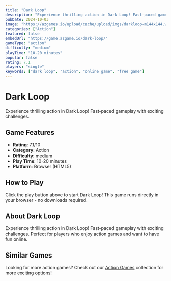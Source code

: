 ```yaml
---
title: "Dark Loop"
description: "Experience thrilling action in Dark Loop! Fast-paced gameplay with exciting challenges."
pubDate: 2024-10-03
image: "https://azgames.io/upload/cache/upload/imgs/darkloop-m144x144.webp"
categories: ["Action"]
featured: false
embedUrl: "https://game.azgame.io/dark-loop/"
gameType: "action"
difficulty: "medium"
playTime: "10-20 minutes"
popular: false
rating: 7.1
players: "single"
keywords: ["dark loop", "action", "online game", "free game"]
---
```


# Dark Loop

Experience thrilling action in Dark Loop! Fast-paced gameplay with exciting challenges.

## Game Features

- **Rating**: 7.1/10
- **Category**: Action
- **Difficulty**: medium
- **Play Time**: 10-20 minutes
- **Platform**: Browser (HTML5)

## How to Play

Click the play button above to start Dark Loop! This game runs directly in your browser - no downloads required.

## About Dark Loop

Experience thrilling action in Dark Loop! Fast-paced gameplay with exciting challenges. Perfect for players who enjoy action games and want to have fun online.

## Similar Games

Looking for more action games? Check out our [Action Games](/categories/action) collection for more exciting options!
